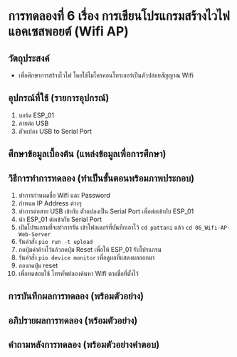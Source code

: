# การทดลองที่ 6 เรื่อง การเขียนโปรแกรมสร้างไวไฟแอคเซสพอยต์ (Wifi AP)
## วัตถุประสงค์ 
  * เพื่อศึกษาการสร้างไวไฟ โดยใช้ไมโครคอนโทรเลอร์เป็นตัวปล่อยสัญญาณ Wifi
## อุปกรณ์ที่ใช้ (รายการอุปกรณ์)
  1. บอร์ด ESP_01
  2. สายต่อ USB
  3. ตัวแปลง USB to Serial Port 
## ศึกษาข้อมูลเบื้องต้น (แหล่งข้อมูลเพื่อการศึกษา)
## วิธีการทำการทดลอง (ทำเป็นขั้นตอนพร้อมภาพประกอบ)
  1. ทำการกำหนดชื่อ Wifi และ Password
  2. กำหนด IP Address ต่างๆ 
  3. ทำการต่อสาย USB เข้ากับ ตัวแปลงเป็น Serial Port เพื่อต่อเข้ากับ ESP_01
  4. นำ ESP_01 ต่อเข้ากับ Serial Port
  5. เปิดโปรแกรมที่จะทำการรัน เข้าโฟลเดอร์ที่บันทึกเอาไว้ `cd pattani` แล้ว `cd 06_Wifi-AP-Web-Server`
  6. รันคำสั่ง `pio run -t upload`
  7. กดปุ่มดำค้างไว้แล้วกดปุ่ม Reset เพื่อให้ ESP_01 รับโปรแกรม
  8. รันคำสั่ง `pio device monitor` เพื่อดูผลที่แสดงผลออกมา
  9. ลองกดปุ่ม reset 
  10. เพื่อทดสอบใช้ โทรศัพท์ลองค้นหา Wifi ตามชื่อที่ตั้งไว้
## การบันทึกผลการทดลอง (พร้อมตัวอย่าง)
## อภิปรายผลการทดลอง (พร้อมตัวอย่าง)
## คำถามหลังการทดลอง (พร้อมตัวอย่างคำตอบ)
